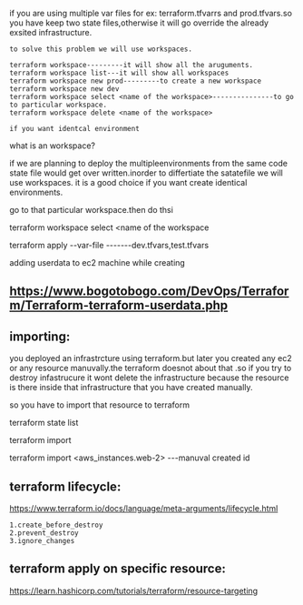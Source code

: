  if you are using multiple var files for ex: terraform.tfvarrs and prod.tfvars.so you have keep two state files,otherwise it will go override the already exsited infrastructure.
    
    to solve this problem we will use workspaces.
    
    terraform workspace---------it will show all the aruguments.
    terraform workspace list---it will show all workspaces
    terraform workspace new prod---------to create a new workspace
    terraform workspace new dev
    terraform workspace select <name of the workspace>---------------to go to particular workspace.
    terraform workspace delete <name of the workspace>
    
    if you want identcal environment
    
   what is an workspace?
   
   if we are planning to deploy the multipleenvironments from the same code state file would get over written.inorder to differtiate the satatefile we will use workspaces.
   it is a good choice if you want create identical environments.
   
   go to that particular workspace.then do thsi
   
   terraform workspace select <name of the workspace
   
   terraform apply --var-file <name of the varfile>-------dev.tfvars,test.tfvars
   
   adding userdata to ec2 machine while creating
   
   https://www.bogotobogo.com/DevOps/Terraform/Terraform-terraform-userdata.php
   -----------------------------------------------------------------------------------
   
   importing:
   ---------------
   
   you deployed an infrastrcture using terraform.but later you created any ec2 or any resource manuvally.the terraform doesnot about that .so if you try to destroy infastrucure 
   it wont delete the infrastructure because the resource is there inside that infrastructure that you have created manually.
   
  
   
   so you have to import that resource to terraform
   
   terraform state list
   
   terraform import
   
   terraform import <aws_instances.web-2> <instancesid>---manuval created id 
   
   
   terraform lifecycle:
   ----------------------------
   https://www.terraform.io/docs/language/meta-arguments/lifecycle.html
   
    1.create_before_destroy
    2.prevent_destroy 
    3.ignore_changes 
    
    
  terraform apply on specific resource:
  -------------------------------------
  
  https://learn.hashicorp.com/tutorials/terraform/resource-targeting
    
    
   
   
   
    
    
